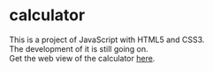 # calculator
This is a project of JavaScript with HTML5 and CSS3. <br>
The development of it is still going on. <br>
Get the web view of the calculator [here](https://chakramit296.github.io/calculator/).
